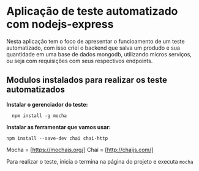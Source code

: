 # Aplicação de teste automatizado com nodejs-express

Nesta aplicação tem o foco de apresentar o funcioamento de um teste automatizado, com isso criei o backend que salva um produdo e sua quantidade em uma base de dados mongodb, utilizando micros serviços, ou seja com requisições com seus respectivos endpoints.


## Modulos instalados para realizar os teste automatizados

**Instalar o gerenciador do teste:**
  
      npm install -g mocha
    
**Instalar as ferramentar que vamos usar:**

    npm install --save-dev chai chai-http

Mocha = [https://mochajs.org/]
Chai = [http://chaijs.com/]

Para realizar o teste, inicia o termina na página do projeto e executa `mocha`